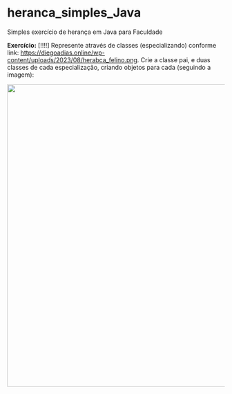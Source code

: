 # heranca_simples_Java
Simples exercício de herança em Java para Faculdade

**Exercício:** 
[!!!!] Represente através de classes (especializando) conforme link: https://diegoadias.online/wp-content/uploads/2023/08/herabca_felino.png. Crie a classe pai, e duas classes de cada especialização, criando objetos para cada (seguindo a imagem):

<div style="display: flex; justify-content: center">
  <img src="https://diegoadias.online/wp-content/uploads/2023/08/herabca_felino.png" height="700" tittle="nome imagem" />
</div>
